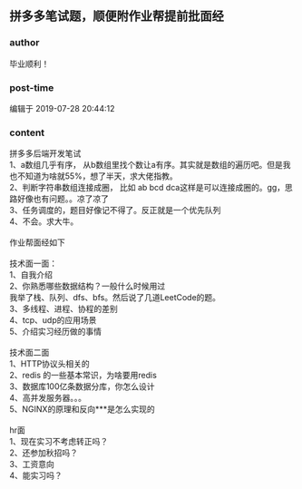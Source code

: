 ## 拼多多笔试题，顺便附作业帮提前批面经
### author 
毕业顺利！
### post-time 

编辑于  2019-07-28 20:44:12
### content 
<div class="post-topic-des nc-post-content">
 <div>
  拼多多后端开发笔试
 </div>
 <div>
  1、a数组几乎有序， 从b数组里找个数让a有序。其实就是数组的遍历吧。但是我也不知道为啥就55%，想了半天，求大佬指教。
 </div>
 <div>
  2、判断字符串数组连接成圈， 比如 ab bcd dca这样是可以连接成圈的。gg，思路好像也有问题。。凉了凉了
 </div>
 <div>
  3、任务调度的，题目好像记不得了。反正就是一个优先队列
 </div>
 <div>
  4、不会。求大牛。
 </div>
 <div>
  <br/>
 </div>
 <div>
  作业帮面经如下
 </div>
 <div>
  <br/>
 </div>
 <div>
  技术面一面：
 </div>
 <div>
  1、自我介绍
 </div>
 <div>
  2、你熟悉哪些数据结构？一般什么时候用过
 </div>
 <div>
  我举了栈、队列、dfs、bfs。然后说了几道LeetCode的题。
  <br/>
 </div>
 <div>
  3、多线程、进程、协程的差别
 </div>
 <div>
  4、tcp、udp的应用场景
 </div>
 <div>
  5、介绍实习经历做的事情
 </div>
 <div>
  <br/>
 </div>
 <div>
  技术面二面
 </div>
 <div>
  1、HTTP协议头相关的
 </div>
 <div>
  2、redis 的一些基本常识，为啥要用redis
 </div>
 <div>
  3、数据库100亿条数据分库，你怎么设计
 </div>
 <div>
  4、高并发服务器。。。
 </div>
 <div>
  5、NGINX的原理和反向***是怎么实现的
 </div>
 <div>
  <br/>
 </div>
 <div>
  hr面
 </div>
 <div>
  1、现在实习不考虑转正吗？
 </div>
 <div>
  2、还参加秋招吗？
 </div>
 <div>
  3、工资意向
 </div>
 <div>
  4、能实习吗？
 </div>
</div>
